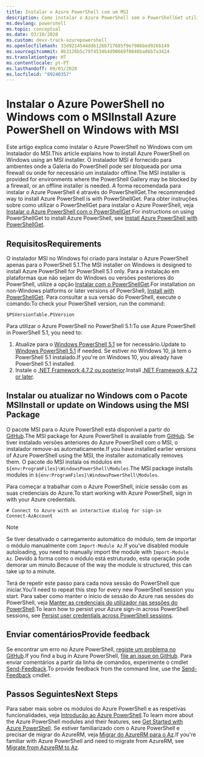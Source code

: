 ```yaml
---
title: Instalar o Azure PowerShell com um MSI
description: Como instalar o Azure PowerShell sem o PowerShellGet utilizar um MSI
ms.devlang: powershell
ms.topic: conceptual
ms.date: 03/10/2020
ms.custom: devx-track-azurepowershell
ms.openlocfilehash: 33d9214544ddb126b717685f9e7986bed926b149
ms.sourcegitcommit: 8b3126b5c79f453464d90669f0046ba86b7a3424
ms.translationtype: HT
ms.contentlocale: pt-PT
ms.lasthandoff: 09/01/2020
ms.locfileid: "89240357"
---
```

# <a name="install-azure-powershell-on-windows-with-msi"></a><span data-ttu-id="d73e2-103">Instalar o Azure PowerShell no Windows com o MSI</span><span class="sxs-lookup"><span data-stu-id="d73e2-103">Install Azure PowerShell on Windows with MSI</span></span>

<span data-ttu-id="d73e2-104">Este artigo explica como instalar o Azure PowerShell no Windows com um Instalador do MSI.</span><span class="sxs-lookup"><span data-stu-id="d73e2-104">This article explains how to install Azure PowerShell on Windows using an MSI installer.</span></span> <span data-ttu-id="d73e2-105">O instalador MSI é fornecido para ambientes onde a Galeria do PowerShell pode ser bloqueada por uma firewall ou onde for necessário um instalador offline.</span><span class="sxs-lookup"><span data-stu-id="d73e2-105">The MSI installer is provided for environments where the PowerShell Gallery may be blocked by a firewall, or an offline installer is needed.</span></span> <span data-ttu-id="d73e2-106">A forma recomendada para instalar o Azure PowerShell é através do PowerShellGet.</span><span class="sxs-lookup"><span data-stu-id="d73e2-106">The recommended way to install Azure PowerShell is with PowerShellGet.</span></span> <span data-ttu-id="d73e2-107">Para obter instruções sobre como utilizar o PowerShellGet para instalar o Azure PowerShell, veja [Instalar o Azure PowerShell com o PowerShellGet](install-az-ps.md).</span><span class="sxs-lookup"><span data-stu-id="d73e2-107">For instructions on using PowerShellGet to install Azure PowerShell, see [Install Azure PowerShell with PowerShellGet](install-az-ps.md).</span></span>

## <a name="requirements"></a><span data-ttu-id="d73e2-108">Requisitos</span><span class="sxs-lookup"><span data-stu-id="d73e2-108">Requirements</span></span>

<span data-ttu-id="d73e2-109">O instalador MSI no Windows foi criado para instalar o Azure PowerShell apenas para o PowerShell 5.1.</span><span class="sxs-lookup"><span data-stu-id="d73e2-109">The MSI installer on Windows is designed to install Azure PowerShell for PowerShell 5.1 only.</span></span> <span data-ttu-id="d73e2-110">Para a instalação em plataformas que não sejam do Windows ou versões posteriores do PowerShell, utilize a opção [Instalar com o PowerShellGet](install-az-ps.md).</span><span class="sxs-lookup"><span data-stu-id="d73e2-110">For installation on non-Windows platforms or later versions of PowerShell, [Install with PowerShellGet](install-az-ps.md).</span></span> <span data-ttu-id="d73e2-111">Para consultar a sua versão do PowerShell, execute o comando:</span><span class="sxs-lookup"><span data-stu-id="d73e2-111">To check your PowerShell version, run the command:</span></span>

```powershell-interactive
$PSVersionTable.PSVersion
```

<span data-ttu-id="d73e2-112">Para utilizar o Azure PowerShell no PowerShell 5.1:</span><span class="sxs-lookup"><span data-stu-id="d73e2-112">To use Azure PowerShell in PowerShell 5.1, you need to:</span></span>

1. <span data-ttu-id="d73e2-113">Atualize para o [Windows PowerShell 5.1](/powershell/scripting/windows-powershell/install/installing-windows-powershell#upgrading-existing-windows-powershell) se for necessário.</span><span class="sxs-lookup"><span data-stu-id="d73e2-113">Update to [Windows PowerShell 5.1](/powershell/scripting/windows-powershell/install/installing-windows-powershell#upgrading-existing-windows-powershell) if needed.</span></span> <span data-ttu-id="d73e2-114">Se estiver no Windows 10, já tem o PowerShell 5.1 instalado.</span><span class="sxs-lookup"><span data-stu-id="d73e2-114">If you're on Windows 10, you already have PowerShell 5.1 installed.</span></span>
2. <span data-ttu-id="d73e2-115">Instale o [.NET Framework 4.7.2 ou posterior](/dotnet/framework/install).</span><span class="sxs-lookup"><span data-stu-id="d73e2-115">Install [.NET Framework 4.7.2 or later](/dotnet/framework/install).</span></span>

## <a name="install-or-update-on-windows-using-the-msi-package"></a><span data-ttu-id="d73e2-116">Instalar ou atualizar no Windows com o Pacote MSI</span><span class="sxs-lookup"><span data-stu-id="d73e2-116">Install or update on Windows using the MSI Package</span></span>

<span data-ttu-id="d73e2-117">O pacote MSI para o Azure PowerShell está disponível a partir do [GitHub](https://github.com/Azure/azure-powershell/releases/latest).</span><span class="sxs-lookup"><span data-stu-id="d73e2-117">The MSI package for Azure PowerShell is available from [GitHub](https://github.com/Azure/azure-powershell/releases/latest).</span></span> <span data-ttu-id="d73e2-118">Se tiver instalado versões anteriores do Azure PowerShell com o MSI, o instalador remove-as automaticamente.</span><span class="sxs-lookup"><span data-stu-id="d73e2-118">If you have installed earlier versions of Azure PowerShell using the MSI, the installer automatically removes them.</span></span> <span data-ttu-id="d73e2-119">O pacote do MSI instala os módulos em `${env:ProgramFiles}\WindowsPowerShell\Modules`.</span><span class="sxs-lookup"><span data-stu-id="d73e2-119">The MSI package installs modules in `${env:ProgramFiles}\WindowsPowerShell\Modules`.</span></span>

<span data-ttu-id="d73e2-120">Para começar a trabalhar com o Azure PowerShell, inicie sessão com as suas credenciais do Azure.</span><span class="sxs-lookup"><span data-stu-id="d73e2-120">To start working with Azure PowerShell, sign in with your Azure credentials.</span></span>

```powershell-interactive
# Connect to Azure with an interactive dialog for sign-in
Connect-AzAccount
```

> [!NOTE]
> <span data-ttu-id="d73e2-121">Se tiver desativado o carregamento automático do módulo, tem de importar o módulo manualmente com `Import-Module Az`.</span><span class="sxs-lookup"><span data-stu-id="d73e2-121">If you've disabled module autoloading, you need to manually import the module with `Import-Module Az`.</span></span> <span data-ttu-id="d73e2-122">Devido à forma como o módulo está estruturado, esta operação pode demorar um minuto.</span><span class="sxs-lookup"><span data-stu-id="d73e2-122">Because of the way the module is structured, this can take up to a minute.</span></span>

<span data-ttu-id="d73e2-123">Terá de repetir este passo para cada nova sessão do PowerShell que iniciar.</span><span class="sxs-lookup"><span data-stu-id="d73e2-123">You'll need to repeat this step for every new PowerShell session you start.</span></span> <span data-ttu-id="d73e2-124">Para saber como manter o início de sessão do Azure nas sessões do PowerShell, veja [Manter as credenciais do utilizador nas sessões do PowerShell](context-persistence.md).</span><span class="sxs-lookup"><span data-stu-id="d73e2-124">To learn how to persist your Azure sign-in across PowerShell sessions, see [Persist user credentials across PowerShell sessions](context-persistence.md).</span></span>

## <a name="provide-feedback"></a><span data-ttu-id="d73e2-125">Enviar comentários</span><span class="sxs-lookup"><span data-stu-id="d73e2-125">Provide feedback</span></span>

<span data-ttu-id="d73e2-126">Se encontrar um erro no Azure PowerShell, [registe um problema no GitHub](https://github.com/Azure/azure-powershell/issues).</span><span class="sxs-lookup"><span data-stu-id="d73e2-126">If you find a bug in Azure PowerShell, [file an issue on GitHub](https://github.com/Azure/azure-powershell/issues).</span></span> <span data-ttu-id="d73e2-127">Para enviar comentários a partir da linha de comandos, experimente o cmdlet [Send-Feedback](/powershell/module/az.accounts/send-feedback).</span><span class="sxs-lookup"><span data-stu-id="d73e2-127">To provide feedback from the command line, use the [Send-Feedback](/powershell/module/az.accounts/send-feedback) cmdlet.</span></span>

## <a name="next-steps"></a><span data-ttu-id="d73e2-128">Passos Seguintes</span><span class="sxs-lookup"><span data-stu-id="d73e2-128">Next Steps</span></span>

<span data-ttu-id="d73e2-129">Para saber mais sobre os módulos do Azure PowerShell e as respetivas funcionalidades, veja [Introdução ao Azure PowerShell](get-started-azureps.md).</span><span class="sxs-lookup"><span data-stu-id="d73e2-129">To learn more about the Azure PowerShell modules and their features, see [Get Started with Azure PowerShell](get-started-azureps.md).</span></span> <span data-ttu-id="d73e2-130">Se estiver familiarizado com o Azure PowerShell e precisar de migrar do AzureRM, veja [Migrar do AzureRM para o Az](migrate-from-azurerm-to-az.md).</span><span class="sxs-lookup"><span data-stu-id="d73e2-130">If you're familiar with Azure PowerShell and need to migrate from AzureRM, see [Migrate from AzureRM to Az](migrate-from-azurerm-to-az.md).</span></span>
